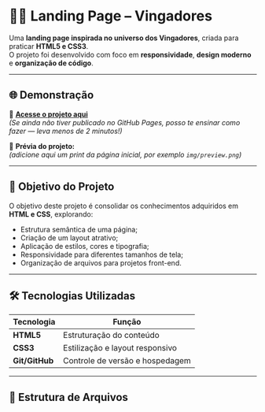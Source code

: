 # 🦸‍♀️ Landing Page – Vingadores  

Uma **landing page inspirada no universo dos Vingadores**, criada para praticar **HTML5 e CSS3**.  
O projeto foi desenvolvido com foco em **responsividade**, **design moderno** e **organização de código**.  

---

## 🌐 Demonstração  

🔗 **[Acesse o projeto aqui](https://vingadores-ultimato.netlify.app/)**  
*(Se ainda não tiver publicado no GitHub Pages, posso te ensinar como fazer — leva menos de 2 minutos!)*  

📸 **Prévia do projeto:**  
*(adicione aqui um print da página inicial, por exemplo `img/preview.png`)*  

---

## 🧠 Objetivo do Projeto  

O objetivo deste projeto é consolidar os conhecimentos adquiridos em **HTML e CSS**, explorando:  
- Estrutura semântica de uma página;  
- Criação de um layout atrativo;  
- Aplicação de estilos, cores e tipografia;  
- Responsividade para diferentes tamanhos de tela;  
- Organização de arquivos para projetos front-end.  

---

## 🛠️ Tecnologias Utilizadas  

| Tecnologia | Função |
|-------------|--------|
| **HTML5** | Estruturação do conteúdo |
| **CSS3** | Estilização e layout responsivo |
| **Git/GitHub** | Controle de versão e hospedagem |

---

## 📂 Estrutura de Arquivos  


